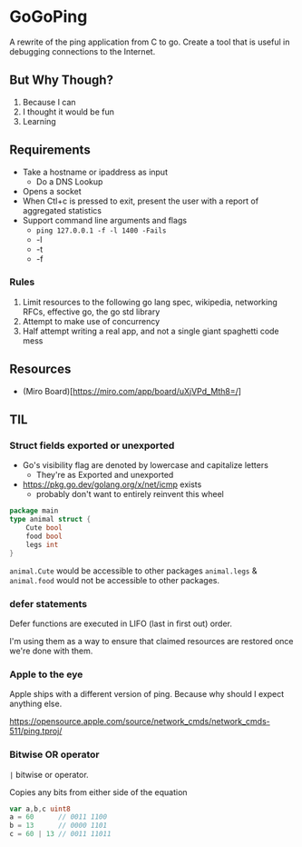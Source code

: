 # GoGoPing

A rewrite of the ping application from C to go. Create a tool that is useful in debugging connections to the Internet.

## But Why Though?

1) Because I can
2) I thought it would be fun
3) Learning

## Requirements

* Take a hostname or ipaddress as input
  * Do a DNS Lookup
* Opens a socket
* When Ctl+c is pressed to exit, present the user with a report of aggregated statistics
* Support command line arguments and flags
  * `ping 127.0.0.1 -f -l 1400 -Fails`
  * -l
  * -t
  * -f

### Rules

1) Limit resources to the following go lang spec, wikipedia, networking RFCs, effective go, the go std library
2) Attempt to make use of concurrency
3) Half attempt writing a real app, and not a single giant spaghetti code mess

## Resources

* (Miro Board)[https://miro.com/app/board/uXjVPd_Mth8=/]

## TIL

### Struct fields exported or unexported

* Go's visibility flag are denoted by lowercase and capitalize letters
  * They're as Exported and unexported
* https://pkg.go.dev/golang.org/x/net/icmp exists
  * probably don't want to entirely reinvent this wheel

```go
package main
type animal struct {
	Cute bool
	food bool
	legs int
}
```

`animal.Cute` would be accessible to other packages
`animal.legs` & `animal.food` would not be accessible to other packages.

### defer statements

Defer functions are executed in LIFO (last in first out) order.

I'm using them as a way to ensure that claimed resources are restored once we're done with them.

### Apple to the eye

Apple ships with a different version of ping. Because why should I expect anything else.

https://opensource.apple.com/source/network_cmds/network_cmds-511/ping.tproj/

### Bitwise OR operator

`|` bitwise or operator.

Copies any bits from either side of the equation

```go
var a,b,c uint8
a = 60      // 0011 1100
b = 13      // 0000 1101
c = 60 | 13 // 0011 11011
```